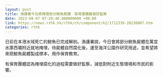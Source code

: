 ```yaml
---
layout: post
title: 漁護署今日將掩埋部分鯨魚屍體　保育團體冀做好監察
date: 2023-08-07 07:29:40.000000000 +08:00
link: https://news.rthk.hk/rthk/ch/component/k2/1712339-20230807.htm
categories: rthk
---
```


日前在本港水域死亡的鯨魚已完成解剖。漁護署說，今日會將部分鯨魚屍體在萬宜水庫西壩附近就地掩埋，待屍體自然腐化後，運至海洋公園作研究用途，並希望將來把鯨魚屍體製成標本，用作保育教育。

有保育團體認為掩埋腐化的過程需要做好監察，減低對附近生態環境和市民的影響。
